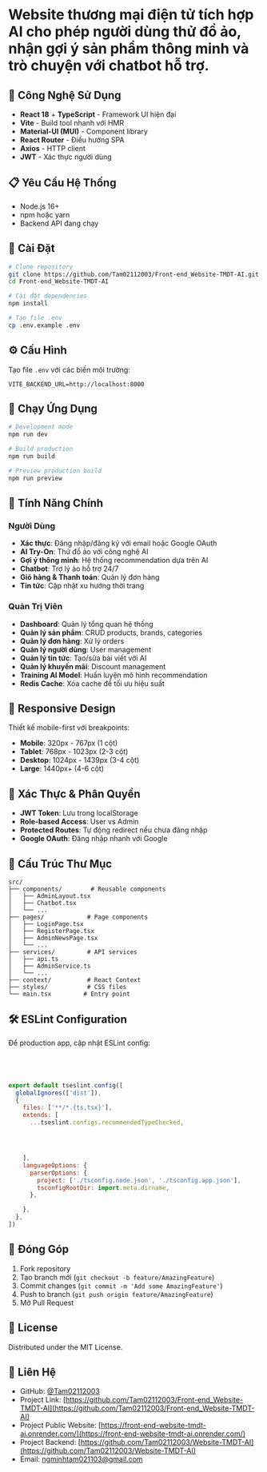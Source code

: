 

# Website thương mại điện tử tích hợp AI cho phép người dùng thử đồ ảo, nhận gợi ý sản phẩm thông minh và trò chuyện với chatbot hỗ trợ.<cite></cite>

## 🚀 Công Nghệ Sử Dụng

- **React 18** + **TypeScript** - Framework UI hiện đại
- **Vite** - Build tool nhanh với HMR
- **Material-UI (MUI)** - Component library
- **React Router** - Điều hướng SPA
- **Axios** - HTTP client
- **JWT** - Xác thực người dùng

<cite></cite>

## 📋 Yêu Cầu Hệ Thống

- Node.js 16+ 
- npm hoặc yarn
- Backend API đang chạy

<cite></cite>

## 🔧 Cài Đặt

```bash
# Clone repository
git clone https://github.com/Tam02112003/Front-end_Website-TMDT-AI.git
cd Front-end_Website-TMDT-AI

# Cài đặt dependencies
npm install

# Tạo file .env
cp .env.example .env
```

<cite></cite>

## ⚙️ Cấu Hình

Tạo file `.env` với các biến môi trường:

```env
VITE_BACKEND_URL=http://localhost:8000
```

<cite></cite>

## 🏃 Chạy Ứng Dụng

```bash
# Development mode
npm run dev

# Build production
npm run build

# Preview production build
npm run preview
```

<cite></cite>

## 📱 Tính Năng Chính

### Người Dùng
- **Xác thực**: Đăng nhập/đăng ký với email hoặc Google OAuth
- **AI Try-On**: Thử đồ ảo với công nghệ AI
- **Gợi ý thông minh**: Hệ thống recommendation dựa trên AI
- **Chatbot**: Trợ lý ảo hỗ trợ 24/7 
- **Giỏ hàng & Thanh toán**: Quản lý đơn hàng
- **Tin tức**: Cập nhật xu hướng thời trang

### Quản Trị Viên
- **Dashboard**: Quản lý tổng quan hệ thống 
- **Quản lý sản phẩm**: CRUD products, brands, categories
- **Quản lý đơn hàng**: Xử lý orders
- **Quản lý người dùng**: User management
- **Quản lý tin tức**: Tạo/sửa bài viết với AI 
- **Quản lý khuyến mãi**: Discount management
- **Training AI Model**: Huấn luyện mô hình recommendation
- **Redis Cache**: Xóa cache để tối ưu hiệu suất

<cite></cite>

## 🎨 Responsive Design

Thiết kế mobile-first với breakpoints:

- **Mobile**: 320px - 767px (1 cột)
- **Tablet**: 768px - 1023px (2-3 cột)
- **Desktop**: 1024px - 1439px (3-4 cột)
- **Large**: 1440px+ (4-6 cột)

<cite></cite>

## 🔐 Xác Thực & Phân Quyền

- **JWT Token**: Lưu trong localStorage
- **Role-based Access**: User vs Admin
- **Protected Routes**: Tự động redirect nếu chưa đăng nhập
- **Google OAuth**: Đăng nhập nhanh với Google 

<cite></cite>

## 📁 Cấu Trúc Thư Mục

















```
src/
├── components/        # Reusable components
│   ├── AdminLayout.tsx
│   ├── Chatbot.tsx
│   └── ...
├── pages/            # Page components
│   ├── LoginPage.tsx
│   ├── RegisterPage.tsx
│   ├── AdminNewsPage.tsx
│   └── ...
├── services/         # API services
│   ├── api.ts
│   ├── AdminService.ts
│   └── ...
├── context/          # React Context
├── styles/           # CSS files
└── main.tsx         # Entry point
```

<cite></cite>

## 🛠️ ESLint Configuration

Để production app, cập nhật ESLint config: 

```js




export default tseslint.config([
  globalIgnores(['dist']),
  {
    files: ['**/*.{ts,tsx}'],
    extends: [
      ...tseslint.configs.recommendedTypeChecked,




    ],
    languageOptions: {
      parserOptions: {
        project: ['./tsconfig.node.json', './tsconfig.app.json'],
        tsconfigRootDir: import.meta.dirname,
      },

    },
  },
])
```

<cite></cite>

## 🤝 Đóng Góp

1. Fork repository
2. Tạo branch mới (`git checkout -b feature/AmazingFeature`)
3. Commit changes (`git commit -m 'Add some AmazingFeature'`)
4. Push to branch (`git push origin feature/AmazingFeature`)
5. Mở Pull Request

<cite></cite>

## 📄 License

Distributed under the MIT License.

<cite></cite>

## 📧 Liên Hệ

- GitHub: [@Tam02112003](https://github.com/Tam02112003)
- Project Link: [https://github.com/Tam02112003/Front-end_Website-TMDT-AI](https://github.com/Tam02112003/Front-end_Website-TMDT-AI)
- Project Public Website: [https://front-end-website-tmdt-ai.onrender.com/](https://front-end-website-tmdt-ai.onrender.com/)
- Project Backend: [https://github.com/Tam02112003/Website-TMDT-AI](https://github.com/Tam02112003/Website-TMDT-AI)
- Email: ngminhtam021103@gmail.com
<cite></cite>
